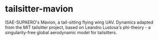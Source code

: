# tailsitter-mavion
ISAE-SUPAERO's Mavion, a tail-sitting flying wing UAV.
Dynamics adapted from the MIT tailsitter project, based on Leandro Lustosa's phi-theory - a singularity-free global aerodynamic model for tailsitters.
